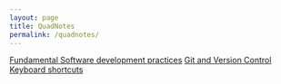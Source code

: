 ```yaml
---
layout: page
title: QuadNotes
permalink: /quadnotes/
---
```


[Fundamental Software development practices](/quadnotes/fsdp.md)
[Git and Version Control](/quadnotes/git.md)
[Keyboard shortcuts](/quadnotes/shortcuts.md)
